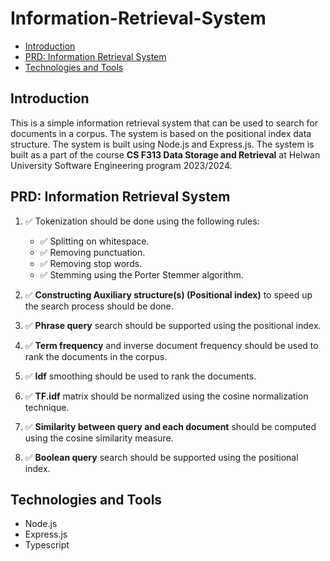 # Information-Retrieval-System

-   [Introduction](#introduction)
-   [PRD: Information Retrieval System](#prd-information-retrieval-system)
-   [Technologies and Tools](#technologies-and-tools)

## Introduction

This is a simple information retrieval system that can be used to search for documents in a corpus. The system is based on the positional index data structure. The system is built using Node.js and Express.js. The system is built as a part of the course **CS F313 Data Storage and Retrieval** at Helwan University Software Engineering program 2023/2024.

## PRD: Information Retrieval System

1. ✅ Tokenization should be done using the following rules:

    - ✅ Splitting on whitespace.
    - ✅ Removing punctuation.
    - ✅ Removing stop words.
    - ✅ Stemming using the Porter Stemmer algorithm.

2. ✅ **Constructing Auxiliary structure(s) (Positional index)** to speed up the search process should be done.

3. ✅ **Phrase query** search should be supported using the positional index.

4. ✅ **Term frequency** and inverse document frequency should be used to rank the documents in the corpus.

5. ✅ **Idf** smoothing should be used to rank the documents.

6. ✅ **TF.idf** matrix should be normalized using the cosine normalization technique.

7. ✅ **Similarity between query and each document** should be computed using the cosine similarity measure.

8. ✅ **Boolean query** search should be supported using the positional index.

## Technologies and Tools

-   Node.js
-   Express.js
-   Typescript
